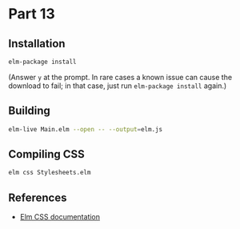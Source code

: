 Part 13
=======

## Installation

```bash
elm-package install
```

(Answer `y` at the prompt. In rare cases a known issue can cause the download
to fail; in that case, just run `elm-package install` again.)

## Building

```bash
elm-live Main.elm --open -- --output=elm.js
```

## Compiling CSS

```bash
elm css Stylesheets.elm
```

## References

* [Elm CSS documentation](http://package.elm-lang.org/packages/rtfeldman/elm-css/1.1.0/)
